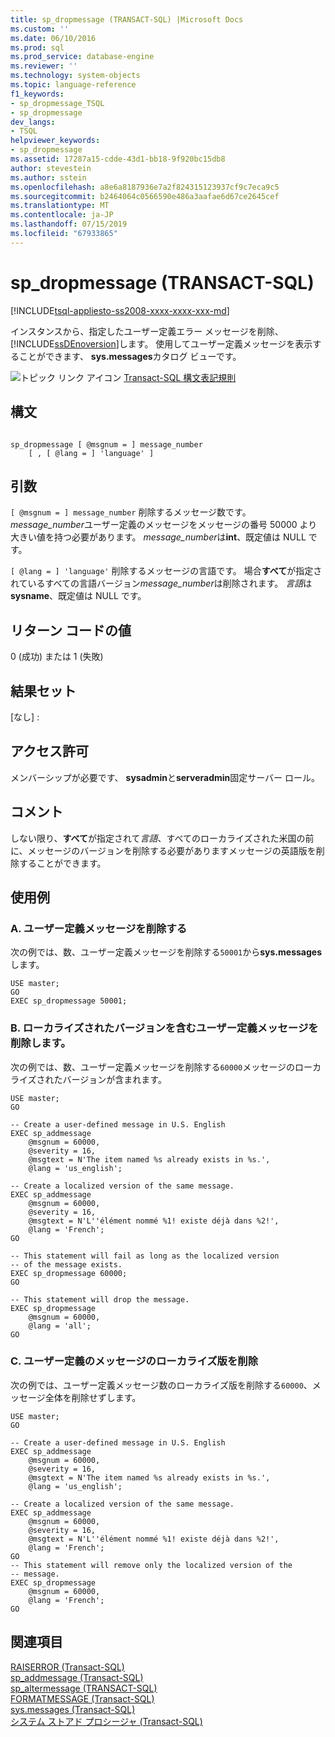 ```yaml
---
title: sp_dropmessage (TRANSACT-SQL) |Microsoft Docs
ms.custom: ''
ms.date: 06/10/2016
ms.prod: sql
ms.prod_service: database-engine
ms.reviewer: ''
ms.technology: system-objects
ms.topic: language-reference
f1_keywords:
- sp_dropmessage_TSQL
- sp_dropmessage
dev_langs:
- TSQL
helpviewer_keywords:
- sp_dropmessage
ms.assetid: 17287a15-cdde-43d1-bb18-9f920bc15db8
author: stevestein
ms.author: sstein
ms.openlocfilehash: a8e6a8187936e7a2f824315123937cf9c7eca9c5
ms.sourcegitcommit: b2464064c0566590e486a3aafae6d67ce2645cef
ms.translationtype: MT
ms.contentlocale: ja-JP
ms.lasthandoff: 07/15/2019
ms.locfileid: "67933865"
---
```

# <a name="spdropmessage-transact-sql"></a>sp_dropmessage (TRANSACT-SQL)
[!INCLUDE[tsql-appliesto-ss2008-xxxx-xxxx-xxx-md](../../includes/tsql-appliesto-ss2008-xxxx-xxxx-xxx-md.md)]

  インスタンスから、指定したユーザー定義エラー メッセージを削除、[!INCLUDE[ssDEnoversion](../../includes/ssdenoversion-md.md)]します。 使用してユーザー定義メッセージを表示することができます、 **sys.messages**カタログ ビューです。  
  
 ![トピック リンク アイコン](../../database-engine/configure-windows/media/topic-link.gif "トピック リンク アイコン") [Transact-SQL 構文表記規則](../../t-sql/language-elements/transact-sql-syntax-conventions-transact-sql.md)  
  
## <a name="syntax"></a>構文  
  
```  
  
sp_dropmessage [ @msgnum = ] message_number  
    [ , [ @lang = ] 'language' ]  
```  
  
## <a name="arguments"></a>引数  
`[ @msgnum = ] message_number` 削除するメッセージ数です。 *message_number*ユーザー定義のメッセージをメッセージの番号 50000 より大きい値を持つ必要があります。 *message_number*は**int**、既定値は NULL です。  
  
`[ @lang = ] 'language'` 削除するメッセージの言語です。 場合**すべて**が指定されているすべての言語バージョン*message_number*は削除されます。 *言語*は**sysname**、既定値は NULL です。  
  
## <a name="return-code-values"></a>リターン コードの値  
 0 (成功) または 1 (失敗)  
  
## <a name="result-sets"></a>結果セット  
 [なし] :  
  
## <a name="permissions"></a>アクセス許可  
 メンバーシップが必要です、 **sysadmin**と**serveradmin**固定サーバー ロール。  
  
## <a name="remarks"></a>コメント  
 しない限り、**すべて**が指定されて*言語*、すべてのローカライズされた米国の前に、メッセージのバージョンを削除する必要がありますメッセージの英語版を削除することができます。  
  
## <a name="examples"></a>使用例  
  
### <a name="a-dropping-a-user-defined-message"></a>A. ユーザー定義メッセージを削除する  
 次の例では、数、ユーザー定義メッセージを削除する`50001`から**sys.messages**します。  
  
```  
USE master;  
GO  
EXEC sp_dropmessage 50001;  
```  
  
### <a name="b-dropping-a-user-defined-message-that-includes-a-localized-version"></a>B. ローカライズされたバージョンを含むユーザー定義メッセージを削除します。  
 次の例では、数、ユーザー定義メッセージを削除する`60000`メッセージのローカライズされたバージョンが含まれます。  
  
```  
USE master;  
GO  
  
-- Create a user-defined message in U.S. English  
EXEC sp_addmessage   
    @msgnum = 60000,  
    @severity = 16,  
    @msgtext = N'The item named %s already exists in %s.',   
    @lang = 'us_english';  
  
-- Create a localized version of the same message.  
EXEC sp_addmessage   
    @msgnum = 60000,  
    @severity = 16,  
    @msgtext = N'L''élément nommé %1! existe déjà dans %2!',  
    @lang = 'French';  
GO  
  
-- This statement will fail as long as the localized version  
-- of the message exists.  
EXEC sp_dropmessage 60000;  
GO  
  
-- This statement will drop the message.  
EXEC sp_dropmessage  
    @msgnum = 60000,  
    @lang = 'all';  
GO  
```  
  
### <a name="c-dropping-a-localized-version-of-a-user-defined-message"></a>C. ユーザー定義のメッセージのローカライズ版を削除  
 次の例では、ユーザー定義メッセージ数のローカライズ版を削除する`60000`、メッセージ全体を削除せずします。  
  
```  
USE master;  
GO  
  
-- Create a user-defined message in U.S. English  
EXEC sp_addmessage   
    @msgnum = 60000,  
    @severity = 16,  
    @msgtext = N'The item named %s already exists in %s.',   
    @lang = 'us_english';  
  
-- Create a localized version of the same message.  
EXEC sp_addmessage   
    @msgnum = 60000,  
    @severity = 16,  
    @msgtext = N'L''élément nommé %1! existe déjà dans %2!',  
    @lang = 'French';  
GO  
-- This statement will remove only the localized version of the   
-- message.  
EXEC sp_dropmessage  
    @msgnum = 60000,  
    @lang = 'French';  
GO  
```  
  
## <a name="see-also"></a>関連項目  
 [RAISERROR &#40;Transact-SQL&#41;](../../t-sql/language-elements/raiserror-transact-sql.md)   
 [sp_addmessage &#40;Transact-SQL&#41;](../../relational-databases/system-stored-procedures/sp-addmessage-transact-sql.md)   
 [sp_altermessage &#40;TRANSACT-SQL&#41;](../../relational-databases/system-stored-procedures/sp-altermessage-transact-sql.md)   
 [FORMATMESSAGE &#40;Transact-SQL&#41;](../../t-sql/functions/formatmessage-transact-sql.md)   
 [sys.messages &#40;Transact-SQL&#41;](../../relational-databases/system-catalog-views/messages-for-errors-catalog-views-sys-messages.md)   
 [システム ストアド プロシージャ &#40;Transact-SQL&#41;](../../relational-databases/system-stored-procedures/system-stored-procedures-transact-sql.md)  
  
  
